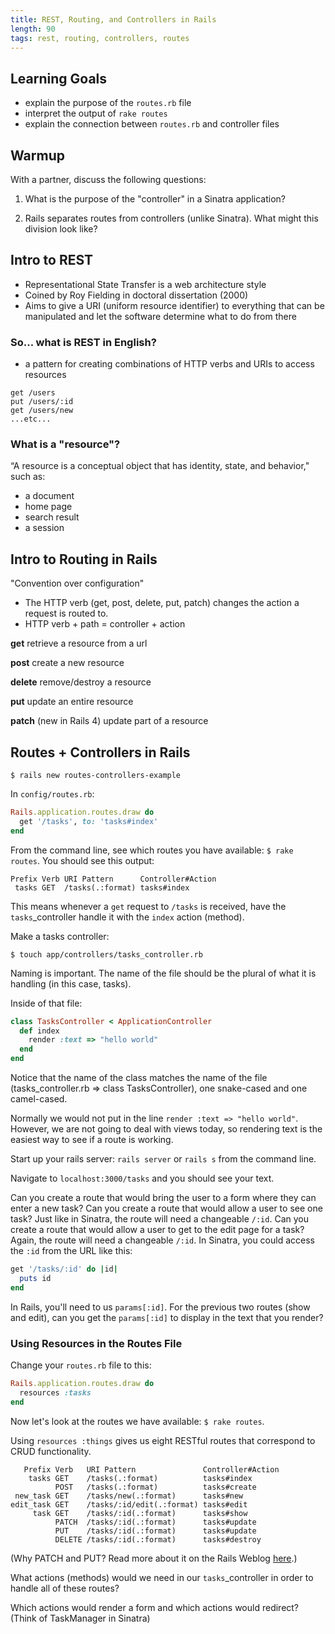 ```yaml
---
title: REST, Routing, and Controllers in Rails
length: 90
tags: rest, routing, controllers, routes
---
```


## Learning Goals

* explain the purpose of the `routes.rb` file
* interpret the output of `rake routes`
* explain the connection between `routes.rb` and controller files

## Warmup 

With a partner, discuss the following questions: 

1) What is the purpose of the "controller" in a Sinatra application?

2) Rails separates routes from controllers (unlike Sinatra). What might this division look like?

## Intro to REST

* Representational State Transfer is a web architecture style
* Coined by Roy Fielding in doctoral dissertation (2000)
* Aims to give a URI (uniform resource identifier) to everything that can be manipulated and let the software determine what to do from there

### So... what is REST in English? 

* a pattern for creating combinations of HTTP verbs and URIs to access resources

```
get /users 
put /users/:id
get /users/new 
...etc...
```

### What is a "resource"?

“A resource is a conceptual object that has identity, state, and behavior," such as:

* a document 
* home page
* search result
* a session

## Intro to Routing in Rails

"Convention over configuration"

* The HTTP verb (get, post, delete, put, patch) changes the action a request is routed to.
* HTTP verb + path = controller + action

**get**
retrieve a resource from a url

**post**
create a new resource

**delete**
remove/destroy a resource

**put**
update an entire resource

**patch** (new in Rails 4)
update part of a resource

## Routes + Controllers in Rails

```
$ rails new routes-controllers-example
```

In `config/routes.rb`:

```ruby 
Rails.application.routes.draw do
  get '/tasks', to: 'tasks#index'
end
```

From the command line, see which routes you have available: `$ rake routes`. You should see this output:

```
Prefix Verb URI Pattern      Controller#Action
 tasks GET  /tasks(.:format) tasks#index
```

This means whenever a `get` request to `/tasks` is received, have the `tasks`_controller handle it with the `index` action (method).

Make a tasks controller:

```
$ touch app/controllers/tasks_controller.rb
```

Naming is important. The name of the file should be the plural of what it is handling (in this case, tasks). 

Inside of that file:

```ruby
class TasksController < ApplicationController
  def index
    render :text => "hello world"
  end
end
```

Notice that the name of the class matches the name of the file (tasks_controller.rb => class TasksController), one snake-cased and one camel-cased. 

Normally we would not put in the line `render :text => "hello world"`. However, we are not going to deal with views today, so rendering text is the easiest way to see if a route is working.

Start up your rails server: `rails server` or `rails s` from the command line. 

Navigate to `localhost:3000/tasks` and you should see your text.

Can you create a route that would bring the user to a form where they can enter a new task? 
Can you create a route that would allow a user to see one task? Just like in Sinatra, the route will need a changeable `/:id`. 
Can you create a route that would allow a user to get to the edit page for a task? Again, the route will need a changeable `/:id`. 
In Sinatra, you could access the `:id` from the URL like this:

```ruby
get '/tasks/:id' do |id|
  puts id
end
```

In Rails, you'll need to us `params[:id]`. For the previous two routes (show and edit), can you get the `params[:id]` to display in the text that you render? 

### Using Resources in the Routes File

Change your `routes.rb` file to this:

```ruby 
Rails.application.routes.draw do
  resources :tasks
end
```

Now let's look at the routes we have available: `$ rake routes`.

Using `resources :things` gives us eight RESTful routes that correspond to CRUD functionality. 

```
   Prefix Verb   URI Pattern               Controller#Action
    tasks GET    /tasks(.:format)          tasks#index
          POST   /tasks(.:format)          tasks#create
 new_task GET    /tasks/new(.:format)      tasks#new
edit_task GET    /tasks/:id/edit(.:format) tasks#edit
     task GET    /tasks/:id(.:format)      tasks#show
          PATCH  /tasks/:id(.:format)      tasks#update
          PUT    /tasks/:id(.:format)      tasks#update
          DELETE /tasks/:id(.:format)      tasks#destroy
``` 

(Why PATCH and PUT? Read more about it on the Rails Weblog [here](http://weblog.rubyonrails.org/2012/2/26/edge-rails-patch-is-the-new-primary-http-method-for-updates/).)

What actions (methods) would we need in our `tasks`_controller in order to handle all of these routes?

Which actions would render a form and which actions would redirect? (Think of TaskManager in Sinatra)
